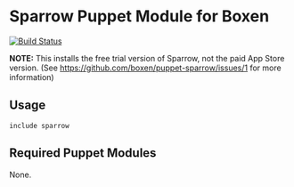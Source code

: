# Sparrow Puppet Module for Boxen

[![Build Status](https://travis-ci.org/boxen/puppet-sparrow.png?branch=master)](https://travis-ci.org/boxen/puppet-sparrow)

**NOTE:** This installs the free trial version of Sparrow, not the paid App Store version.
(See https://github.com/boxen/puppet-sparrow/issues/1 for more information)

## Usage

```puppet
include sparrow
```

## Required Puppet Modules

None.
